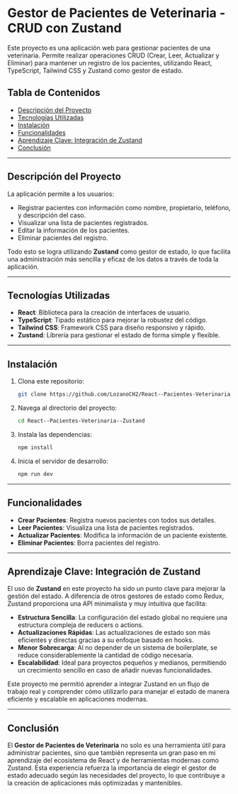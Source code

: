 # Gestor de Pacientes de Veterinaria - CRUD con Zustand

Este proyecto es una aplicación web para gestionar pacientes de una veterinaria. Permite realizar operaciones CRUD (Crear, Leer, Actualizar y Eliminar) para mantener un registro de los pacientes, utilizando React, TypeScript, Tailwind CSS y Zustand como gestor de estado.

## Tabla de Contenidos

- [Descripción del Proyecto](#descripción-del-proyecto)
- [Tecnologías Utilizadas](#tecnologías-utilizadas)
- [Instalación](#instalación)
- [Funcionalidades](#funcionalidades)
- [Aprendizaje Clave: Integración de Zustand](#aprendizaje-clave-integración-de-zustand)
- [Conclusión](#conclusión)

---

## Descripción del Proyecto

La aplicación permite a los usuarios:
- Registrar pacientes con información como nombre, propietario, teléfono, y descripción del caso.
- Visualizar una lista de pacientes registrados.
- Editar la información de los pacientes.
- Eliminar pacientes del registro.

Todo esto se logra utilizando **Zustand** como gestor de estado, lo que facilita una administración más sencilla y eficaz de los datos a través de toda la aplicación.

---

## Tecnologías Utilizadas

- **React**: Biblioteca para la creación de interfaces de usuario.
- **TypeScript**: Tipado estático para mejorar la robustez del código.
- **Tailwind CSS**: Framework CSS para diseño responsivo y rápido.
- **Zustand**: Librería para gestionar el estado de forma simple y flexible.

---

## Instalación

1. Clona este repositorio:
    ```bash
    git clone https://github.com/LozanoCH2/React--Pacientes-Veterinaria--Zustand.git
    ```

2. Navega al directorio del proyecto:
    ```bash
    cd React--Pacientes-Veterinaria--Zustand
    ```

3. Instala las dependencias:
    ```bash
    npm install
    ```

4. Inicia el servidor de desarrollo:
    ```bash
    npm run dev
    ```

---

## Funcionalidades

- **Crear Pacientes**: Registra nuevos pacientes con todos sus detalles.
- **Leer Pacientes**: Visualiza una lista de pacientes registrados.
- **Actualizar Pacientes**: Modifica la información de un paciente existente.
- **Eliminar Pacientes**: Borra pacientes del registro.

---

## Aprendizaje Clave: Integración de Zustand

El uso de **Zustand** en este proyecto ha sido un punto clave para mejorar la gestión del estado. A diferencia de otros gestores de estado como Redux, Zustand proporciona una API minimalista y muy intuitiva que facilita:

- **Estructura Sencilla**: La configuración del estado global no requiere una estructura compleja de reducers o actions.
- **Actualizaciones Rápidas**: Las actualizaciones de estado son más eficientes y directas gracias a su enfoque basado en hooks.
- **Menor Sobrecarga**: Al no depender de un sistema de boilerplate, se reduce considerablemente la cantidad de código necesaria.
- **Escalabilidad**: Ideal para proyectos pequeños y medianos, permitiendo un crecimiento sencillo en caso de añadir nuevas funcionalidades.

Este proyecto me permitió aprender a integrar Zustand en un flujo de trabajo real y comprender cómo utilizarlo para manejar el estado de manera eficiente y escalable en aplicaciones modernas.

---

## Conclusión

El **Gestor de Pacientes de Veterinaria** no solo es una herramienta útil para administrar pacientes, sino que también representa un gran paso en mi aprendizaje del ecosistema de React y de herramientas modernas como Zustand. Esta experiencia refuerza la importancia de elegir el gestor de estado adecuado según las necesidades del proyecto, lo que contribuye a la creación de aplicaciones más optimizadas y mantenibles.
